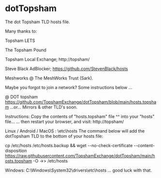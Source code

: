 # dotTopsham
The dot Topsham TLD hosts file.

Many thanks to:

Topsham LETS

The Topsham Pound

Topsham Local Exchange; 
 http://topsham/

Steve Black AdBlocker; 
 https://github.com/StevenBlack/hosts

Meshworks @ The MeshWorks Trust (Sark).

Maybe you forgot to join a network?
Some instructions below ...

@ DOT topsham
https://github.com/TopshamExchange/dotTopsham/blob/main/hosts.topsham
...or...
Mirrors  & other TLD's soon.

Instructions:
Copy the contents of "hosts.topsham" file ^^ into your "hosts" file...
... then restart your browser, and visit:
http://topsham/

Linux / Android / MacOS :  \etc\hosts
The command below will add the dotTopsham TLD
to the bottom of your hosts file:

cp /etc/hosts /etc/hosts.backup && wget --no-check-certificate --content-disposition https://raw.githubusercontent.com/TopshamExchange/dotTopsham/main/hosts.topsham -O ->> /etc/hosts


Windows: C:\Windows\System32\drivers\etc\hosts
... good luck with that.
